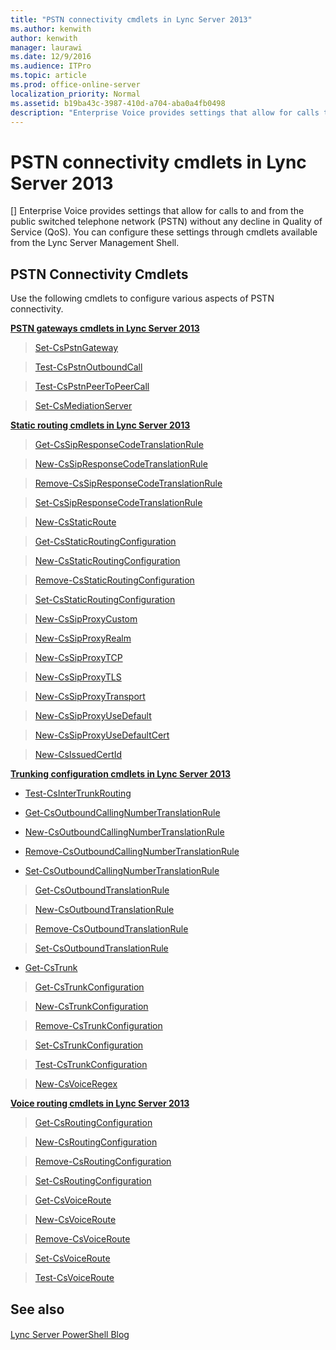 ```yaml
---
title: "PSTN connectivity cmdlets in Lync Server 2013"
ms.author: kenwith
author: kenwith
manager: laurawi
ms.date: 12/9/2016
ms.audience: ITPro
ms.topic: article
ms.prod: office-online-server
localization_priority: Normal
ms.assetid: b19ba43c-3987-410d-a704-aba0a4fb0498
description: "Enterprise Voice provides settings that allow for calls to and from the public switched telephone network (PSTN) without any decline in Quality of Service (QoS). You can configure these settings through cmdlets available from the Lync Server Management Shell."
---
```


# PSTN connectivity cmdlets in Lync Server 2013
[]
Enterprise Voice provides settings that allow for calls to and from the public switched telephone network (PSTN) without any decline in Quality of Service (QoS). You can configure these settings through cmdlets available from the Lync Server Management Shell.
  
## PSTN Connectivity Cmdlets

Use the following cmdlets to configure various aspects of PSTN connectivity.
  
 **[PSTN gateways cmdlets in Lync Server 2013](pstn-gateways-cmdlets.md)**
  
> [Set-CsPstnGateway](set-cspstngateway.md)
    
> [Test-CsPstnOutboundCall](test-cspstnoutboundcall.md)
    
> [Test-CsPstnPeerToPeerCall](test-cspstnpeertopeercall.md)
    
> [Set-CsMediationServer](set-csmediationserver.md)
    
 **[Static routing cmdlets in Lync Server 2013](static-routing-cmdlets.md)**
  
> [Get-CsSipResponseCodeTranslationRule](get-cssipresponsecodetranslationrule.md)
    
> [New-CsSipResponseCodeTranslationRule](new-cssipresponsecodetranslationrule.md)
    
> [Remove-CsSipResponseCodeTranslationRule](remove-cssipresponsecodetranslationrule.md)
    
> [Set-CsSipResponseCodeTranslationRule](set-cssipresponsecodetranslationrule.md)
    
> [New-CsStaticRoute](new-csstaticroute.md)
    
> [Get-CsStaticRoutingConfiguration](get-csstaticroutingconfiguration.md)
    
> [New-CsStaticRoutingConfiguration](new-csstaticroutingconfiguration.md)
    
> [Remove-CsStaticRoutingConfiguration](remove-csstaticroutingconfiguration.md)
    
> [Set-CsStaticRoutingConfiguration](set-csstaticroutingconfiguration.md)
    
> [New-CsSipProxyCustom](new-cssipproxycustom.md)
    
> [New-CsSipProxyRealm](new-cssipproxyrealm.md)
    
> [New-CsSipProxyTCP](new-cssipproxytcp.md)
    
> [New-CsSipProxyTLS](new-cssipproxytls.md)
    
> [New-CsSipProxyTransport](new-cssipproxytransport.md)
    
> [New-CsSipProxyUseDefault](new-cssipproxyusedefault.md)
    
> [New-CsSipProxyUseDefaultCert](new-cssipproxyusedefaultcert.md)
    
> [New-CsIssuedCertId](new-csissuedcertid.md)
    
 **[Trunking configuration cmdlets in Lync Server 2013](trunking-configuration-cmdlets.md)**
  
- [Test-CsInterTrunkRouting](test-csintertrunkrouting.md)
    
- [Get-CsOutboundCallingNumberTranslationRule](get-csoutboundcallingnumbertranslationrule.md)
    
- [New-CsOutboundCallingNumberTranslationRule](new-csoutboundcallingnumbertranslationrule.md)
    
- [Remove-CsOutboundCallingNumberTranslationRule](remove-csoutboundcallingnumbertranslationrule.md)
    
- [Set-CsOutboundCallingNumberTranslationRule](set-csoutboundcallingnumbertranslationrule.md)
    
> [Get-CsOutboundTranslationRule](get-csoutboundtranslationrule.md)
    
> [New-CsOutboundTranslationRule](new-csoutboundtranslationrule.md)
    
> [Remove-CsOutboundTranslationRule](remove-csoutboundtranslationrule.md)
    
> [Set-CsOutboundTranslationRule](set-csoutboundtranslationrule.md)
    
- [Get-CsTrunk](get-cstrunk.md)
    
> [Get-CsTrunkConfiguration](get-cstrunkconfiguration.md)
    
> [New-CsTrunkConfiguration](new-cstrunkconfiguration.md)
    
> [Remove-CsTrunkConfiguration](remove-cstrunkconfiguration.md)
    
> [Set-CsTrunkConfiguration](set-cstrunkconfiguration.md)
    
> [Test-CsTrunkConfiguration](test-cstrunkconfiguration.md)
    
> [New-CsVoiceRegex](new-csvoiceregex.md)
    
 **[Voice routing cmdlets in Lync Server 2013](voice-routing-cmdlets.md)**
  
> [Get-CsRoutingConfiguration](get-csroutingconfiguration.md)
    
> [New-CsRoutingConfiguration](new-csroutingconfiguration.md)
    
> [Remove-CsRoutingConfiguration](remove-csroutingconfiguration.md)
    
> [Set-CsRoutingConfiguration](set-csroutingconfiguration.md)
    
> [Get-CsVoiceRoute](get-csvoiceroute.md)
    
> [New-CsVoiceRoute](new-csvoiceroute.md)
    
> [Remove-CsVoiceRoute](remove-csvoiceroute.md)
    
> [Set-CsVoiceRoute](set-csvoiceroute.md)
    
> [Test-CsVoiceRoute](test-csvoiceroute.md)
    
## See also

#### 

[Lync Server PowerShell Blog](https://go.microsoft.com/fwlink/p/?linkId=203150)

